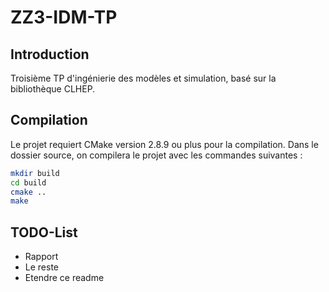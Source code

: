 # ZZ3-IDM-TP

## Introduction
Troisième TP d'ingénierie des modèles et simulation, basé sur la bibliothèque CLHEP.


## Compilation
Le projet requiert CMake version 2.8.9 ou plus pour la compilation.
Dans le dossier source, on compilera le projet avec les commandes suivantes :
```bash
mkdir build
cd build
cmake ..
make
```

## TODO-List
* Rapport
* Le reste
* Etendre ce readme